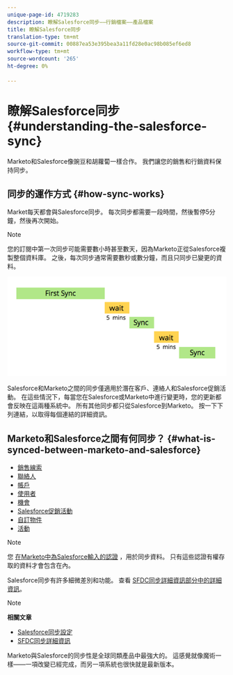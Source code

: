 ```yaml
---
unique-page-id: 4719283
description: 瞭解Salesforce同步——行銷檔案——產品檔案
title: 瞭解Salesforce同步
translation-type: tm+mt
source-git-commit: 00887ea53e395bea3a11fd28e0ac98b085ef6ed8
workflow-type: tm+mt
source-wordcount: '265'
ht-degree: 0%

---
```



# 瞭解Salesforce同步 {#understanding-the-salesforce-sync}

Marketo和Salesforce像豌豆和胡蘿蔔一樣合作。 我們讓您的銷售和行銷資料保持同步。

## 同步的運作方式 {#how-sync-works}

Market每天都會與Salesforce同步。 每次同步都需要一段時間，然後暫停5分鐘，然後再次開始。

>[!NOTE]
>
>您的訂閱中第一次同步可能需要數小時甚至數天，因為Marketo正從Salesforce複製整個資料庫。 之後，每次同步通常需要數秒或數分鐘，而且只同步已變更的資料。

![](assets/sync-illustration.png)

Salesforce和Marketo之間的同步僅適用於潛在客戶、連絡人和Salesforce促銷活動。 在這些情況下，每當您在Salesforce或Marketo中進行變更時，您的更新都會反映在這兩種系統中。 所有其他同步都只從Salesforce到Marketo。 按一下下列連結，以取得每個連結的詳細資訊。

## Marketo和Salesforce之間有何同步？ {#what-is-synced-between-marketo-and-salesforce}

* [銷售線索](sfdc-sync-details/sfdc-sync-lead-sync.md)
* [聯絡人](sfdc-sync-details/sfdc-sync-contact-sync.md)
* [帳戶](sfdc-sync-details/sfdc-sync-account-sync.md)
* [使用者](sfdc-sync-details/sfdc-sync-lead-account-owner-sync.md)
* [機會](sfdc-sync-details/sfdc-sync-opportunity-sync.md)
* [Salesforce促銷活動](sfdc-sync-details/sfdc-sync-campaign-sync.md)
* [自訂物件](sfdc-sync-details/sfdc-sync-custom-object-sync.md)
* [活動](sfdc-sync-details/sfdc-sync-activity-sync.md)

>[!NOTE]
>
>您 [在Marketo中為Salesforce輸入的認證](setup/enterprise-unlimited-edition/step-2-of-3-create-a-salesforce-user-for-marketo-enterprise-unlimited.md) ，用於同步資料。 只有這些認證有權存取的資料才會包含在內。

Salesforce同步有許多細微差別和功能。 查看 [SFDC同步詳細資訊部分中的詳細資訊](http://docs.marketo.com/display/docs/sfdc+sync+details)。

>[!NOTE]
>
>**相關文章**
>
>* [Salesforce同步設定](http://docs.marketo.com/display/docs/setup)
>* [SFDC同步詳細資訊](http://docs.marketo.com/display/docs/sfdc+sync+details)

>



Marketo與Salesforce的同步性是全球同類產品中最強大的。 這感覺就像魔術一樣——一項改變已經完成，而另一項系統也很快就是最新版本。